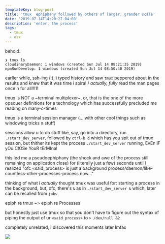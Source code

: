 ```yaml
---
templateKey: blog-post
title: 'tmux  ephiphany followed by others of larger, grander scale'
date: '2019-07-14T14:20:27-04:00'
description: 'enter, the process'
tags:
  - tmux
  - osx
---
```

behold: 

```
❯ tmux ls
cloudinaryDaemon: 1 windows (created Sun Jul 14 08:21:35 2019)
npmRunDevelop: 1 windows (created Sun Jul 14 08:50:40 2019)
```

earlier while, ssh-ing (:), i typed history and saw `tmux` peppered about in the results and knew that it was time i spiral / *actually, fully* read the man pages once n for all!!!1! 

tmux is NOT a ~terminal multiplexer~, or, that is the one of the more opaquer definitions for a technology which has successfully precluded me reading on many-o-times

<div class="green">
  tmux is a terminal session manager (... with other cool things such as windowing tricks n stuff)
</div>

sessions allow u to do stuff like, say, go into a directory, run `./start_dev_server`, followed by `ctrl-b d` which has you spit out of tmux session, but thither its kept the process `./start_dev_server` running, EvEn iF yOu ClOSe YouR tErMInal 

this led me a pseudoephiphany (the shock and awe of the process still remaining on application close) for (literally just a few) seconds until I realized "ofc <said_process> is just a background process/daemon/like-countless-other-processes-process now..." 

thinking of what i _actually_ thought tmux was useful for: starting a process in the background, but, ofc, there's `&` as in `./start_dev_server &` which, later can be recalled from `jobs`

epiph re tmux ~> epiph re Processes

but honestly just use tmux so that you don't have to figure out the syntax of piping the output of ur `<said_process>` to `> /dev/null &2`

completely unrelated, i discovered this moments later lmfao

![](https://res.cloudinary.com/cloudimgts/image/upload/v1563140383/ovhnvm8skiobhegsuip4.png)
